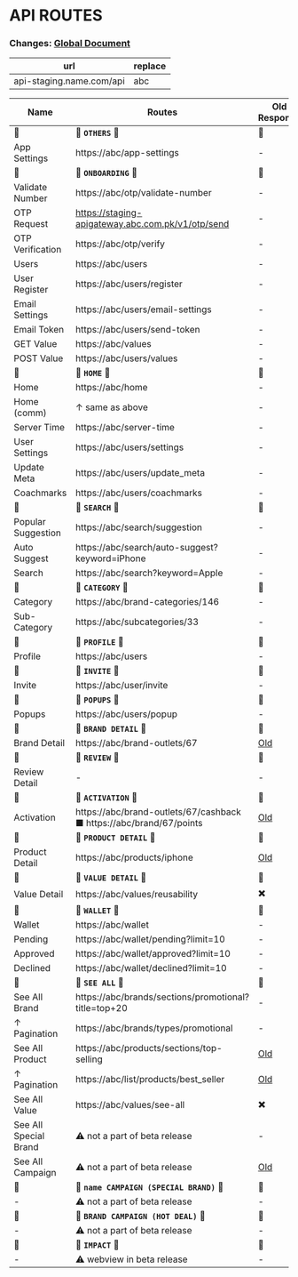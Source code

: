 # API ROUTES

### Changes: [Global Document](https://docs.google.com/document/d/11RWNM88lzEha-3A6Sn53ZDI__AyrqG6eo1NoF9Ezl-M/edit#heading=h.z6ne0og04bp5)

url|replace
-|-
api-staging.name.com/api | abc

Name|Routes|Old Response|New Response
-|-|-|-
🔗|🔗 **`OTHERS`** 🔗|🔗|🔗
App Settings|https://abc/app-settings|-|✅
🔗|🔗 **`ONBOARDING`** 🔗|🔗|🔗
Validate Number|https://abc/otp/validate-number|-|✅
OTP Request|https://staging-apigateway.abc.com.pk/v1/otp/send|-|✅
OTP Verification|https://abc/otp/verify|-|✅
Users|https://abc/users|-|✅
User Register|https://abc/users/register|-|✅
Email Settings|https://abc/users/email-settings|-|✅
Email Token|https://abc/users/send-token|-|✅
GET Value|https://abc/values|-|✅
POST Value|https://abc/users/values|-|✅
🔗|🔗 **`HOME`** 🔗|🔗|🔗
Home|https://abc/home|-|[New](/v15/dashboard-api.json) ✅
Home (comm)|↑ same as above|-|[New](/v15/dashboard-api-2.json) ✅
Server Time|https://abc/server-time|-|✅
User Settings|https://abc/users/settings|-|✅
Update Meta|https://abc/users/update_meta|-|✅
Coachmarks|https://abc/users/coachmarks|-|✅
🔗|🔗 **`SEARCH`** 🔗|🔗|🔗
Popular Suggestion|https://abc/search/suggestion|-|✅
Auto Suggest|https://abc/search/auto-suggest?keyword=iPhone|-|✅
Search|https://abc/search?keyword=Apple|-|✅
🔗|🔗 **`CATEGORY`** 🔗|🔗|🔗
Category|https://abc/brand-categories/146|-|[New](/v15/category-detail.json)
Sub-Category|https://abc/subcategories/33|-|-
🔗|🔗 **`PROFILE`** 🔗|🔗|🔗
Profile|https://abc/users|-|✅
🔗|🔗 **`INVITE`** 🔗|🔗|🔗
Invite|https://abc/user/invite|-|-
🔗|🔗 **`POPUPS`** 🔗|🔗|🔗
Popups|https://abc/users/popup|-|-
🔗|🔗 **`BRAND DETAIL`** 🔗|🔗|🔗
Brand Detail|https://abc/brand-outlets/67|[Old](/v6/brand-detail.json)|[New](/v15/brand-detail.json) ✅
🔗|🔗 **`REVIEW`** 🔗|🔗|🔗
Review Detail|-|-|-
🔗|🔗 **`ACTIVATION`** 🔗|🔗|🔗
Activation|https://abc/brand-outlets/67/cashback ■ https://abc/brand/67/points|[Old](/v6/activation.json)|[New](/v15/activation.json)
🔗|🔗 **`PRODUCT DETAIL`** 🔗|🔗|🔗
Product Detail|https://abc/products/iphone|[Old](/v6/product-detail.json)|[New](/v15/product-detail.json)
🔗|🔗 **`VALUE DETAIL`** 🔗|🔗|🔗
Value Detail|https://abc/values/reusability|✖️|[New](/v15/value-detail.json) ✅
🔗|🔗 **`WALLET`** 🔗|🔗|🔗
Wallet|https://abc/wallet|-|-
Pending|https://abc/wallet/pending?limit=10|-|-
Approved|https://abc/wallet/approved?limit=10|-|-
Declined|https://abc/wallet/declined?limit=10|-|-
🔗|🔗 **`SEE ALL`** 🔗|🔗|🔗
See All Brand|https://abc/brands/sections/promotional?title=top+20|-|[New](/v15/see-all-brand.json) ✅
↑ Pagination|https://abc/brands/types/promotional|-|-
See All Product|https://abc/products/sections/top-selling|[Old](/v6/see-all-product.json)|[New](/v15/see-all-product.json) ✅
↑ Pagination|https://abc/list/products/best_seller|[Old](/v6/see-all-product-pagination.json)|-
See All Value|https://abc/values/see-all|✖️|✅
See All Special Brand|⚠️ not a part of beta release|-|[New](/v15/special-brand.json)
See All Campaign|⚠️ not a part of beta release|[Old](/v6/see-all-campaign.json)|[New](/v15/see-all-campaign.json)
🔗|🔗 **`name CAMPAIGN (SPECIAL BRAND)`** 🔗|🔗|🔗
-|⚠️ not a part of beta release|-|[New](/v15/specialbrand.json)
🔗|🔗 **`BRAND CAMPAIGN (HOT DEAL)`** 🔗|🔗|🔗
-|⚠️ not a part of beta release|-|-
🔗|🔗 **`IMPACT`** 🔗|🔗|🔗
-|⚠️ webview in beta release|-|-
